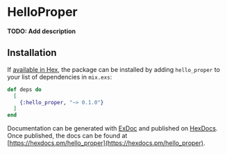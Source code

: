 # HelloProper

**TODO: Add description**

## Installation

If [available in Hex](https://hex.pm/docs/publish), the package can be installed
by adding `hello_proper` to your list of dependencies in `mix.exs`:

```elixir
def deps do
  [
    {:hello_proper, "~> 0.1.0"}
  ]
end
```

Documentation can be generated with [ExDoc](https://github.com/elixir-lang/ex_doc)
and published on [HexDocs](https://hexdocs.pm). Once published, the docs can
be found at [https://hexdocs.pm/hello_proper](https://hexdocs.pm/hello_proper).

